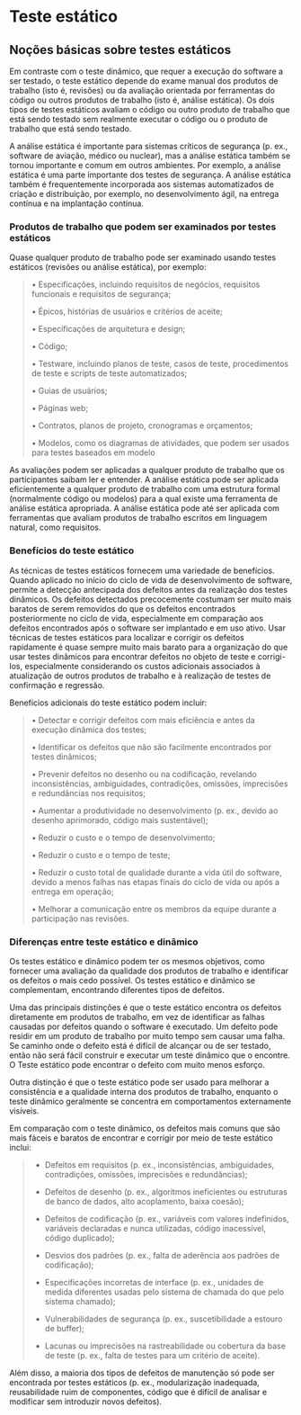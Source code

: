 # Teste estático 

## Noções básicas sobre testes estáticos

Em contraste com o teste dinâmico, que requer a execução do software a ser testado, o teste estático
depende do exame manual dos produtos de trabalho (isto é, revisões) ou da avaliação orientada por
ferramentas do código ou outros produtos de trabalho (isto é, análise estática). Os dois tipos de
testes estáticos avaliam o código ou outro produto de trabalho que está sendo testado sem
realmente executar o código ou o produto de trabalho que está sendo testado.

A análise estática é importante para sistemas críticos de segurança (p. ex., software de aviação,
médico ou nuclear), mas a análise estática também se tornou importante e comum em outros
ambientes. Por exemplo, a análise estática é uma parte importante dos testes de segurança. A
análise estática também é frequentemente incorporada aos sistemas automatizados de criação e
distribuição, por exemplo, no desenvolvimento ágil, na entrega contínua e na implantação contínua.

### Produtos de trabalho que podem ser examinados por testes estáticos

Quase qualquer produto de trabalho pode ser examinado usando testes estáticos (revisões ou
análise estática), por exemplo:

> • Especificações, incluindo requisitos de negócios, requisitos funcionais e requisitos de
segurança;
>
> • Épicos, histórias de usuários e critérios de aceite;
> 
> • Especificações de arquitetura e design;
> 
> • Código;
> 
> • Testware, incluindo planos de teste, casos de teste, procedimentos de teste e scripts de teste automatizados;
>
> • Guias de usuários;
> 
> • Páginas web;
> 
> • Contratos, planos de projeto, cronogramas e orçamentos;
> 
> • Modelos, como os diagramas de atividades, que podem ser usados para testes baseados em
modelo

As avaliações podem ser aplicadas a qualquer produto de trabalho que os participantes saibam ler
e entender. A análise estática pode ser aplicada eficientemente a qualquer produto de trabalho com
uma estrutura formal (normalmente código ou modelos) para a qual existe uma ferramenta de
análise estática apropriada. A análise estática pode até ser aplicada com ferramentas que avaliam
produtos de trabalho escritos em linguagem natural, como requisitos. 

### Benefícios do teste estático

As técnicas de testes estáticos fornecem uma variedade de benefícios. Quando aplicado no início do
ciclo de vida de desenvolvimento de software, permite a detecção antecipada dos defeitos antes da realização dos testes dinâmicos. Os defeitos detectados precocemente costumam ser muito mais baratos de serem removidos do que os defeitos encontrados posteriormente no ciclo de vida, especialmente em comparação aos defeitos encontrados após o software ser implantado e em uso ativo. Usar técnicas de testes estáticos para localizar e corrigir os defeitos rapidamente é quase sempre muito mais barato para a organização do que usar testes dinâmicos para encontrar defeitos no objeto de teste e corrigi-los, especialmente considerando os custos adicionais associados à atualização de outros produtos de trabalho e à realização de testes de confirmação e regressão.

Benefícios adicionais do teste estático podem incluir:

> • Detectar e corrigir defeitos com mais eficiência e antes da execução dinâmica dos testes;
> 
> • Identificar os defeitos que não são facilmente encontrados por testes dinâmicos;
> 
> • Prevenir defeitos no desenho ou na codificação, revelando inconsistências, ambiguidades,
contradições, omissões, imprecisões e redundâncias nos requisitos;
>
> • Aumentar a produtividade no desenvolvimento (p. ex., devido ao desenho aprimorado,
código mais sustentável);
> 
> • Reduzir o custo e o tempo de desenvolvimento;
> 
> • Reduzir o custo e o tempo de teste;
> 
> • Reduzir o custo total de qualidade durante a vida útil do software, devido a menos falhas nas
etapas finais do ciclo de vida ou após a entrega em operação;
>
> • Melhorar a comunicação entre os membros da equipe durante a participação nas revisões.

### Diferenças entre teste estático e dinâmico

Os testes estático e dinâmico podem ter os mesmos objetivos, como fornecer uma avaliação da qualidade dos produtos de trabalho e identificar os defeitos o mais cedo possível. Os testes estático e dinâmico se complementam, encontrando diferentes tipos de defeitos.

Uma das principais distinções é que o teste estático encontra os defeitos diretamente em produtos
de trabalho, em vez de identificar as falhas causadas por defeitos quando o software é executado.
Um defeito pode residir em um produto de trabalho por muito tempo sem causar uma falha. Se caminho onde o defeito está é difícil de alcançar ou de ser testado, então não será fácil construir e executar um teste dinâmico que o encontre. O Teste estático pode encontrar o defeito com muito menos esforço.

Outra distinção é que o teste estático pode ser usado para melhorar a consistência e a qualidade
interna dos produtos de trabalho, enquanto o teste dinâmico geralmente se concentra em comportamentos externamente visíveis.

Em comparação com o teste dinâmico, os defeitos mais comuns que são mais fáceis e baratos de
encontrar e corrigir por meio de teste estático inclui:

> * Defeitos em requisitos (p. ex., inconsistências, ambiguidades, contradições, omissões,
imprecisões e redundâncias);
> 
> * Defeitos de desenho (p. ex., algoritmos ineficientes ou estruturas de banco de dados, alto
acoplamento, baixa coesão);
>
> * Defeitos de codificação (p. ex., variáveis com valores indefinidos, variáveis declaradas e nunca
utilizadas, código inacessível, código duplicado);
>
> * Desvios dos padrões (p. ex., falta de aderência aos padrões de codificação);
> 
> * Especificações incorretas de interface (p. ex., unidades de medida diferentes usadas pelo
sistema de chamada do que pelo sistema chamado);
> 
> * Vulnerabilidades de segurança (p. ex., suscetibilidade a estouro de buffer);
> 
> * Lacunas ou imprecisões na rastreabilidade ou cobertura da base de teste (p. ex., falta de
testes para um critério de aceite). 


Além disso, a maioria dos tipos de defeitos de manutenção só pode ser encontrada por testes estáticos (p. ex., modularização inadequada, reusabilidade ruim de componentes, código que é difícil de analisar e modificar sem introduzir novos defeitos).








